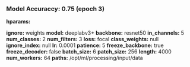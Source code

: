 ### Model Accuraccy: 0.75 (epoch 3)

**hparams:**

  **ignore:** weights
  **model:** deeplabv3+
  **backbone:** resnet50
  **in_channels:** 5
  **num_classes:** 2
  **num_filters:** 3
  **loss:** focal
  **class_weights:** null
  **ignore_index:** null
  **lr:** 0.0001
  **patience:** 5
  **freeze_backbone:** true
  **freeze_decoder:** false
  **batch_size:** 6
  **patch_size:** 256
  **length:** 4000
  **num_workers:** 64
  **paths:** /opt/ml/processing/input/data
